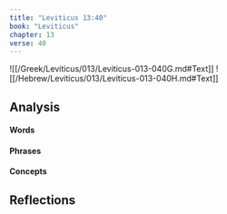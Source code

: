 ```yaml
---
title: "Leviticus 13:40"
book: "Leviticus"
chapter: 13
verse: 40
---
```

![[/Greek/Leviticus/013/Leviticus-013-040G.md#Text]]
![[/Hebrew/Leviticus/013/Leviticus-013-040H.md#Text]]

## Analysis

#### Words

#### Phrases

#### Concepts

## Reflections
